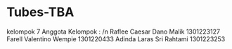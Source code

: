 # Tubes-TBA
kelompok 7
Anggota Kelompok : /n
Raflee Caesar Dano Malik   1301223127
Farell Valentino Wempie    1301220433
Adinda Laras Sri Rahtami   1301223253
			
